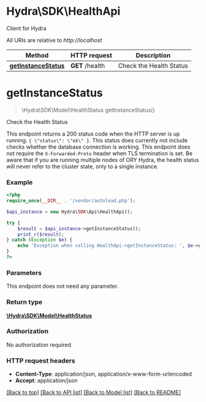 # Hydra\SDK\HealthApi
Client for Hydra

All URIs are relative to *http://localhost*

Method | HTTP request | Description
------------- | ------------- | -------------
[**getInstanceStatus**](HealthApi.md#getInstanceStatus) | **GET** /health | Check the Health Status


# **getInstanceStatus**
> \Hydra\SDK\Model\HealthStatus getInstanceStatus()

Check the Health Status

This endpoint returns a 200 status code when the HTTP server is up running. `{ \"status\": \"ok\" }`. This status does currently not include checks whether the database connection is working. This endpoint does not require the `X-Forwarded-Proto` header when TLS termination is set.  Be aware that if you are running multiple nodes of ORY Hydra, the health status will never refer to the cluster state, only to a single instance.

### Example
```php
<?php
require_once(__DIR__ . '/vendor/autoload.php');

$api_instance = new Hydra\SDK\Api\HealthApi();

try {
    $result = $api_instance->getInstanceStatus();
    print_r($result);
} catch (Exception $e) {
    echo 'Exception when calling HealthApi->getInstanceStatus: ', $e->getMessage(), PHP_EOL;
}
?>
```

### Parameters
This endpoint does not need any parameter.

### Return type

[**\Hydra\SDK\Model\HealthStatus**](../Model/HealthStatus.md)

### Authorization

No authorization required

### HTTP request headers

 - **Content-Type**: application/json, application/x-www-form-urlencoded
 - **Accept**: application/json

[[Back to top]](#) [[Back to API list]](../../README.md#documentation-for-api-endpoints) [[Back to Model list]](../../README.md#documentation-for-models) [[Back to README]](../../README.md)

